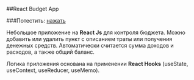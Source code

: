 ##React Budget App

###Потестить: [нажать](https://svetlanast.github.io/React-Budget-App/)


Небольшое приложение на __React Js__ для контроля бюджета. Можно добавить или удалить пункт с описанием траты или получения денежных средств. Автоматически считается сумма доходов и расходов, а также общий баланс.

Логика приложения основана на применении __React Hooks__ (useState, useContext, useReducer, useMemo).
